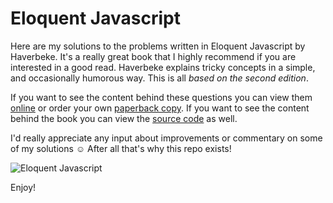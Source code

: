 # Eloquent Javascript
Here are my solutions to the problems written in Eloquent Javascript by Haverbeke. It's a really great book that I highly recommend if you are interested in a good read. Haverbeke explains tricky concepts in a simple, and occasionally humorous way. This is all _based on the second edition_.

If you want to see the content behind these questions you can view them [online](http://eloquentjavascript.net) or order your own [paperback copy](https://www.amazon.com/gp/product/1593275846/ref=as_li_qf_sp_asin_il_tl?ie=UTF8&camp=1789&creative=9325&creativeASIN=1593275846&linkCode=as2&tag=marijhaver-20&linkId=VPXXXSRYC5COG5R5). If you want to see the content behind the book you can view the [source code](https://github.com/marijnh/Eloquent-JavaScript) as well.

I'd really appreciate any input about improvements or commentary on some of my solutions ☺️ After all that's why this repo exists!



![Eloquent Javascript](http://eloquentjavascript.net/img/cover.png)

Enjoy!